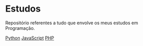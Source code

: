 # Estudos
Repositório referentes a tudo que envolve os meus estudos em Programação.

[Python](./Python/)
[JavaScript](./JS/)
[PHP](./Php/)
